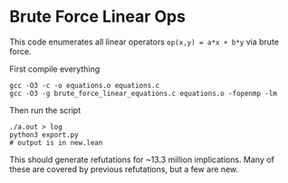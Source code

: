 # Brute Force Linear Ops

This code enumerates all linear operators `op(x,y) = a*x + b*y` via brute force.

First compile everything
```
gcc -O3 -c -o equations.o equations.c
gcc -O3 -g brute_force_linear_equations.c equations.o -fopenmp -lm
```

Then run the script
```
./a.out > log
python3 export.py
# output is in new.lean
```

This should generate refutations for ~13.3 million implications.
Many of these are covered by previous refutations, but a few are new.